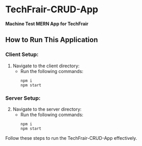 # TechFrair-CRUD-App

**Machine Test MERN App for TechFrair**

## How to Run This Application

### Client Setup:

1. Navigate to the client directory:
   - Run the following commands:
     ```shell
     npm i
     npm start
     ```

### Server Setup:

2. Navigate to the server directory:
   - Run the following commands:
     ```shell
     npm i
     npm start
     ```

Follow these steps to run the TechFrair-CRUD-App effectively.
